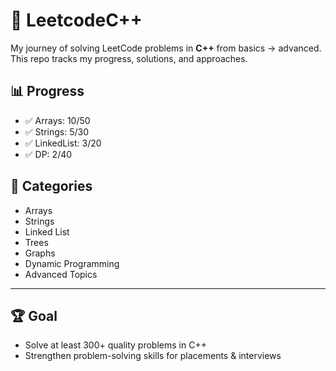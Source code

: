 # 🚀 LeetcodeC++

My journey of solving LeetCode problems in **C++** from basics → advanced.  
This repo tracks my progress, solutions, and approaches.  

## 📊 Progress
- ✅ Arrays: 10/50
- ✅ Strings: 5/30
- ✅ LinkedList: 3/20
- ✅ DP: 2/40

## 📂 Categories
- Arrays
- Strings
- Linked List
- Trees
- Graphs
- Dynamic Programming
- Advanced Topics

---

## 🏆 Goal
- Solve at least 300+ quality problems in C++
- Strengthen problem-solving skills for placements & interviews

